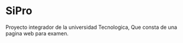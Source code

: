 # SiPro
Proyecto integrador de la universidad Tecnologica, Que consta de una pagina web para examen.
